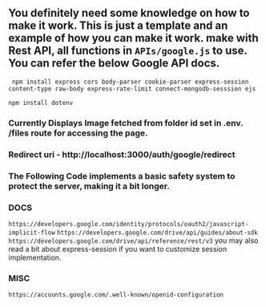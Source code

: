 ## You definitely need some knowledge on how to make it work. This is just a template and an example of how you can make it work. make with Rest API, all functions in ```APIs/google.js``` to use. You can refer the below Google API docs.

``` npm install express cors body-parser cookie-parser express-session content-type raw-body express-rate-limit connect-mongodb-sesssion ejs```

```npm install dotenv ```

### Currently Displays Image fetched from folder id set in .env. /files route for accessing the page.
### Redirect uri - http://localhost:3000/auth/google/redirect
### The Following Code implements a basic safety system to protect the server, making it a bit longer.

### DOCS
```https://developers.google.com/identity/protocols/oauth2/javascript-implicit-flow```
```https://developers.google.com/drive/api/guides/about-sdk```
```https://developers.google.com/drive/api/reference/rest/v3```
you may also read a bit about express-session if you want to customize session implementation.

### MISC
```https://accounts.google.com/.well-known/openid-configuration```
